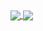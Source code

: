 <a href="https://github.com/anuraghazra/github-readme-stats">
  <img align="center" src="https://github-readme-stats.vercel.app/api?username=takumi34&show_icons=true&count_private=true&theme=merko" />
</a>
<a href="https://github.com/anuraghazra/github-readme-stats">
  <img align="center" src="https://github-readme-stats.vercel.app/api/top-langs/?username=takumi34&hide=html,css&count_private=true&theme=merko&layout=compact&langs_count=9" />
</a>
